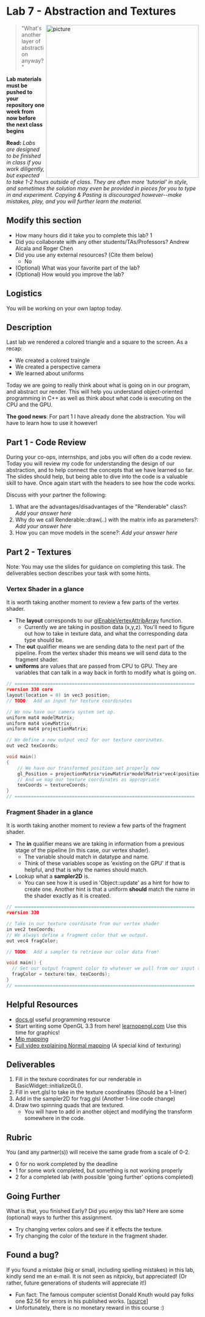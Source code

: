 # Lab 7 - Abstraction and Textures

<img align="right" src="http://www.mshah.io/comp/Spring18/graphics/Lecture/6/lecture.PNG" width="400px" alt="picture">

> "What's another layer of abstraction anyway?"

**Lab materials must be pushed to your repository one week from now before the next class begins**

**Read:** *Labs are designed to be finished in class if you work diligently, but expected to take 1-2 hours outside of class. They are often more 'tutorial' in style, and sometimes the solution may even be provided in pieces for you to type in and experiment. Copying & Pasting is discouraged however--make mistakes, play, and you will further learn the material.*

## Modify this section

- How many hours did it take you to complete this lab? 1
- Did you collaborate with any other students/TAs/Professors? Andrew Alcala and Roger Chen
- Did you use any external resources? (Cite them below)
  - No
- (Optional) What was your favorite part of the lab?
- (Optional) How would you improve the lab?

## Logistics

You will be working on your own laptop today.

## Description

Last lab we rendered a colored triangle and a square to the screen. As a recap:

- We created a colored traingle
- We created a perspective camera
- We learned about uniforms

Today we are going to really think about what is going on in our program, and abstract our render. This will help you understand object-oriented programming in C++ as well as think about what code is executing on the CPU and the GPU.

**The good news**: For part 1 I have already done the abstraction. You will have to learn how to use it however!

## Part 1 - Code Review

During your co-ops, internships, and jobs you will often do a code review. Today you will review my code for understanding the design of our abstraction, and to help connect the concepts that we have learned so far. The slides should help, but being able to dive into the code is a valuable skill to have. Once again start with the headers to see how the code works. 

Discuss with your partner the following:

1. What are the advantages/disadvantages of the "Renderable" class?: *Add your answer here*
2. Why do we call Renderable::draw(..) with the matrix info as parameters?: *Add your answer here*
3. How you can move models in the scene?: *Add your answer here*

## Part 2 - Textures

Note: You may use the slides for guidance on completing this task. The deliverables section describes your task with some hints.

### Vertex Shader in a glance

It is worth taking another moment to review a few parts of the vertex shader.

* The **layout** corresponds to our [glEnableVertexAttribArray](http://docs.gl/gl3/glEnableVertexAttribArray) function.
  * Currently we are taking in position data (x,y,z). You'll need to figure out how to take in texture data, and what the corresponding data type should be.
* The **out** qualifier means we are sending data to the next part of the pipeline. From the vertex shader this means we will send data to the fragment shader.
* **uniforms** are values that are passed from CPU to GPU. They are variables that can talk in a way back in forth to modify what is going on.


```c
// ==================================================================
#version 330 core
layout(location = 0) in vec3 position;
// TODO:  Add an input for texture coordinates

// We now have our camera system set up.
uniform mat4 modelMatrix;
uniform mat4 viewMatrix;
uniform mat4 projectionMatrix;

// We define a new output vec2 for our texture coorinates.
out vec2 texCoords;

void main()
{
    // We have our transformed position set properly now
    gl_Position = projectionMatrix*viewMatrix*modelMatrix*vec4(position, 1.0);
    // And we map our texture coordinates as appropriate
    texCoords = textureCoords;
}
// ==================================================================

```

### Fragment Shader in a glance

It is worth taking another moment to review a few parts of the fragment shader.

* The **in** qualifier means we are taking in information from a previous stage of the pipeline (in this case, our vertex shader).
  * The variable should match in datatype and name.
  * Think of these variables scope as 'existing on the GPU' if that is helpful, and that is why the names should match.
* Lookup what a **sampler2D** is.
  * You can see how it is used in 'Object::update' as a hint for how to create one. Another hint is that a uniform **should** match the name in the shader exactly as it is created.

```c
// ==================================================================
#version 330

// Take in our texture coordinate from our vertex shader
in vec2 texCoords;
// We always define a fragment color that we output.
out vec4 fragColor;

// TODO:  Add a sampler to retrieve our color data from!

void main() {
  // Set our output fragment color to whatever we pull from our input texture (Note, change 'tex' to whatever the sampler is named)
  fragColor = texture(tex, texCoords);
}
// ==================================================================

```

## Helpful Resources

- [docs.gl](http://docs.gl/) useful programming resource
- Start writing some OpenGL 3.3 from here! [learnopengl.com](https://learnopengl.com/) Use this time for graphics!
- [Mip mapping](http://www.tomshardware.co.uk/ati,review-965-2.html)
- [Full video explaining Normal mapping](https://www.youtube.com/watch?v=6_-NNKc4lrk) (A special kind of texturing)

## Deliverables

1. Fill in the texture coordinates for our renderable in BasicWidget::initializeGL().
2. Fill in vert.glsl to take in the texture coordinates (Should be a 1-liner)
3. Add in the sampler2D for frag.glsl (Another 1-line code change)
4. Draw two spinning quads that are textured.
      - You will have to add in another object and modifying the transform somewhere in the code.

## Rubric

You (and any partner(s)) will receive the same grade from a scale of 0-2.

- 0 for no work completed by the deadline
- 1 for some work completed, but something is not working properly
- 2 for a completed lab (with possible 'going further' options completed)

## Going Further

What is that, you finished Early? Did you enjoy this lab? Here are some (optional) ways to further this assignment.

- Try changing vertex colors and see if it effects the texture.
- Try changing the color of the texture in the fragment shader.

## Found a bug?

If you found a mistake (big or small, including spelling mistakes) in this lab, kindly send me an e-mail. It is not seen as nitpicky, but appreciated! (Or rather, future generations of students will appreciate it!)

- Fun fact: The famous computer scientist Donald Knuth would pay folks one $2.56 for errors in his published works. [[source](https://en.wikipedia.org/wiki/Knuth_reward_check)]
- Unfortunately, there is no monetary reward in this course :)
